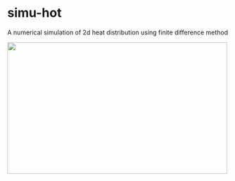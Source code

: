 # simu-hot

A numerical simulation of 2d heat distribution using finite difference method

<img src="movie.gif" width="500" height="300" />
